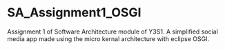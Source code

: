 # SA_Assignment1_OSGI
Assignment 1 of Software Architecture module of Y3S1. 
A simplified social media app made using the micro kernal architecture with eclipse OSGI.
